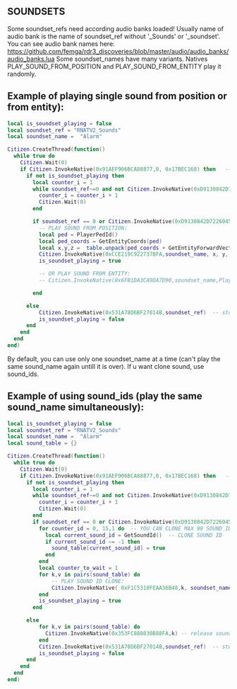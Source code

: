 ## SOUNDSETS

Some soundset_refs need according audio banks loaded! Usually name of audio bank is the name of soundset_ref without '\_Sounds' or '\_soundset'. You can see audio bank names here: https://github.com/femga/rdr3_discoveries/blob/master/audio/audio_banks/audio_banks.lua
Some soundset_names have many variants. Natives PLAY_SOUND_FROM_POSITION and PLAY_SOUND_FROM_ENTITY play it randomly.

## Example of playing single sound from position or from entity):

```lua
local is_soundset_playing = false
local soundset_ref = "RNATV2_Sounds"
local soundset_name =  "Alarm"

Citizen.CreateThread(function()
  while true do
    Citizen.Wait(0)
    if Citizen.InvokeNative(0x91AEF906BCA88877,0, 0x17BEC168) then   -- pressed E
      if not is_soundset_playing then
        local counter_i = 1
        while soundset_ref~=0 and not Citizen.InvokeNative(0xD9130842D7226045 ,soundset_ref,0) and counter_i <= 300  do  -- load soundset
          counter_i = counter_i + 1
          Citizen.Wait(0)
        end

        if soundset_ref == 0 or Citizen.InvokeNative(0xD9130842D7226045 ,soundset_ref,0) then
          -- PLAY SOUND FROM POSITION:
          local ped = PlayerPedId()
          local ped_coords = GetEntityCoords(ped)
          local x,y,z =  table.unpack(ped_coords + GetEntityForwardVector(ped)*15.0)
          Citizen.InvokeNative(0xCCE219C922737BFA,soundset_name, x, y, z-1.0, soundset_ref, true, 0, true, 0)  -- PLAY_SOUND_FROM_POSITION
          is_soundset_playing = true

          -- OR PLAY SOUND FROM ENTITY:
          -- Citizen.InvokeNative(0x6FB1DA3CA9DA7D90,soundset_name,PlayerPedId(),soundset_ref,true,0,0)  -- PLAY_SOUND_FROM_ENTITY

        end

      else
          Citizen.InvokeNative(0x531A78D6BF27014B,soundset_ref)  -- stop soundset (required, otherwise new soundsets can fail to load)
          is_soundset_playing = false
      end
    end
  end
end)

```

By default, you can use only one soundset_name at a time (can't play the same sound_name again untill it is over). If u want clone sound, use sound_ids.

## Example of using sound_ids (play the same sound_name simultaneously):

```lua
local is_soundset_playing = false
local soundset_ref = "RNATV2_Sounds"
local soundset_name =  "Alarm"
local sound_table = {}

Citizen.CreateThread(function()
  while true do
    Citizen.Wait(0)
    if Citizen.InvokeNative(0x91AEF906BCA88877,0, 0x17BEC168) then   -- pressed E
      if not is_soundset_playing then
        local counter_i = 1
        while soundset_ref~=0 and not Citizen.InvokeNative(0xD9130842D7226045 ,soundset_ref,0) and counter_i <= 300  do  -- load soundset
          counter_i = counter_i + 1
          Citizen.Wait(0)
        end
        if soundset_ref == 0 or Citizen.InvokeNative(0xD9130842D7226045 ,soundset_ref,0) then
          for counter_id = 0, 15,1 do  -- YOU CAN CLONE MAX 99 SOUND IDS
            local current_sound_id = GetSoundId()  -- CLONE SOUND ID
            if current_sound_id ~= -1 then
              sound_table[current_sound_id] = true
            end
          end
          local counter_to_wait = 1
          for k,v in pairs(sound_table) do
              -- PLAY SOUND ID CLONE:
              Citizen.InvokeNative( 0xF1C5310FEAA36B48,k, soundset_name, PlayerPedId(),soundset_ref, false, 0);
          end
          is_soundset_playing = true
        end

      else
          for k,v in pairs(sound_table) do
            Citizen.InvokeNative(0x353FC880830B88FA,k) -- release sound ids
          end
          Citizen.InvokeNative(0x531A78D6BF27014B,soundset_ref)  -- stop soundset (required, otherwise new soundsets can fail to load)
          is_soundset_playing = false
      end
    end
  end
end)

```